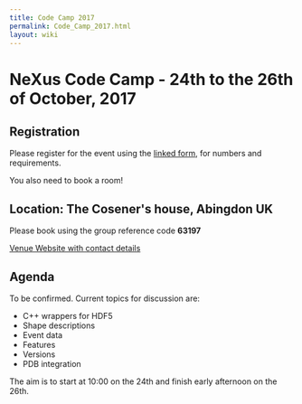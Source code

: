 ```yaml
---
title: Code Camp 2017
permalink: Code_Camp_2017.html
layout: wiki
---
```


NeXus Code Camp - 24th to the 26th of October, 2017
===================================================

Registration
------------

Please register for the event using the [linked form](https://fs3.formsite.com/DiamondLightSource/form136/index.html), for numbers and requirements.

You also need to book a room!

Location: The Cosener's house, Abingdon UK
-----------------------------------------

Please book using the group reference code **63197**

[Venue Website with contact details](http://www.stfc.ac.uk/about-us/where-we-work/rutherford-appleton-laboratory/the-cosener-s-house/)

Agenda
------

To be confirmed. Current topics for discussion are:
 * C++ wrappers for HDF5
 * Shape descriptions
 * Event data
 * Features
 * Versions
 * PDB integration

The aim is to start at 10:00 on the 24th and finish early afternoon on the 26th.
